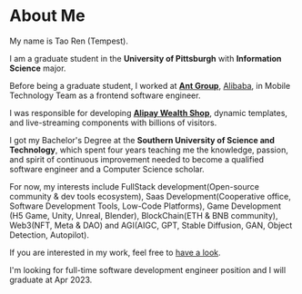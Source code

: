 # About Me

My name is Tao Ren (Tempest).

I am a graduate student in the **University of Pittsburgh** with **Information Science** major.

Before being a graduate student, I worked at **[Ant Group](https://www.antgroup.com/en/)**, [Alibaba](https://www.alibabagroup.com/en-US/), in Mobile Technology Team as a frontend software engineer.

I was responsible for developing **[Alipay Wealth Shop](https://medium.com/alipay-and-the-world/how-alipay-changed-the-way-china-invests-and-helped-a-fund-grow-400-times-over-9c13f77af4b6)**, dynamic templates, and live-streaming components with billions of visitors.

I got my Bachelor's Degree at the **Southern University of Science and Technology**, which spent four years teaching me the knowledge, passion, and spirit of continuous improvement needed to become a qualified software engineer and a Computer Science scholar.

For now, my interests include FullStack development(Open-source community & dev tools ecosystem), Saas Development(Cooperative office, Software Development Tools, Low-Code Platforms), Game Development (H5 Game, Unity, Unreal, Blender), BlockChain(ETH & BNB community), Web3(NFT, Meta & DAO) and AGI(AIGC, GPT, Stable Diffusion, GAN, Object Detection, Autopilot).

If you are interested in my work, feel free to [have a look](/?page=Projects/Project).

I'm looking for full-time software development engineer position and I will graduate at Apr 2023.

